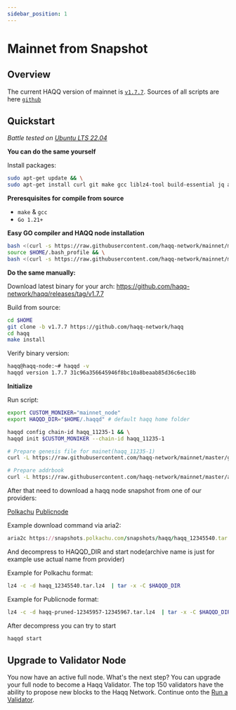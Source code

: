 ```yaml
---
sidebar_position: 1
---
```


# Mainnet from Snapshot 

## Overview

The current HAQQ version of mainnet is [`v1.7.7`](https://github.com/haqq-network/haqq/releases/tag/v1.7.7).
Sources of all scripts are here [`github`](https://github.com/haqq-network/mainnet)

## Quickstart

_*Battle tested on [Ubuntu LTS 22.04](https://spinupwp.com/doc/what-does-lts-mean-ubuntu/#:~:text=The%20abbreviation%20stands%20for%20Long,extended%20period%20over%20regular%20releases)*_

**You can do the same yourself**

Install packages:

```sh
sudo apt-get update && \
sudo apt-get install curl git make gcc liblz4-tool build-essential jq aria2 -y
```

**Preresquisites for compile from source**

- `make` & `gcc`
- `Go 1.21+`

**Easy GO compiler and HAQQ node installation**

```sh
bash <(curl -s https://raw.githubusercontent.com/haqq-network/mainnet/master/install_go.sh) && \
source $HOME/.bash_profile && \
bash <(curl -s https://raw.githubusercontent.com/haqq-network/mainnet/master/install_haqq.sh)
```

**Do the same manually:**

Download latest binary for your arch:
https://github.com/haqq-network/haqq/releases/tag/v1.7.7

Build from source:

```sh
cd $HOME
git clone -b v1.7.7 https://github.com/haqq-network/haqq
cd haqq
make install
```

Verify binary version:

```sh
haqq@haqq-node:~# haqqd -v
haqqd version 1.7.7 31c96a356645946f8bc10a8beaab85d36c6ec18b
```

**Initialize**

Run script:

```sh
export CUSTOM_MONIKER="mainnet_node"
export HAQQD_DIR="$HOME/.haqqd" # default haqq home folder

haqqd config chain-id haqq_11235-1 && \
haqqd init $CUSTOM_MONIKER --chain-id haqq_11235-1

# Prepare genesis file for mainet(haqq_11235-1)
curl -L https://raw.githubusercontent.com/haqq-network/mainnet/master/genesis.json -o $HAQQD_DIR/config/genesis.json

# Prepare addrbook
curl -L https://raw.githubusercontent.com/haqq-network/mainnet/master/addrbook.json -o $HAQQD_DIR/config/addrbook.json
```

After that need to download a haqq node snapshot from one of our providers:

[Polkachu](https://polkachu.com/tendermint_snapshots/haqq)
[Publicnode](https://publicnode.com/snapshots)

Example download command via aria2:
```ruby
aria2c https://snapshots.polkachu.com/snapshots/haqq/haqq_12345540.tar.lz4
```

And decompress to HAQQD_DIR and start node(archive name is just for example use actual name from provider)

Example for Polkachu format:
```sh
lz4 -c -d haqq_12345540.tar.lz4  | tar -x -C $HAQQD_DIR
```
Example for Publicnode format:
```sh
lz4 -c -d haqq-pruned-12345957-12345967.tar.lz4  | tar -x -C $HAQQD_DIR
```

After decompress you can try to start
```sh
haqqd start
```

## Upgrade to Validator Node

You now have an active full node. What's the next step? You can upgrade your full node to become a Haqq Validator. The top 150 validators have the ability to propose new blocks to the Haqq Network. Continue onto the [Run a Validator](../run-a-validator.md).

